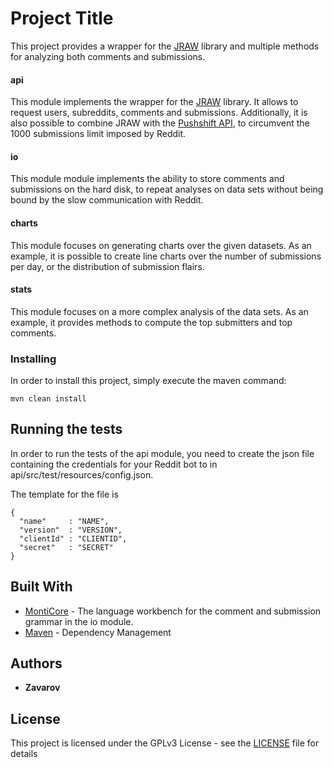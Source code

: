 # Project Title

This project provides a wrapper for the [JRAW](https://github.com/mattbdean/JRAW) library and multiple methods for analyzing both comments and submissions.

#### api

This module implements the wrapper for the [JRAW](https://github.com/mattbdean/JRAW) library.
It allows to request users, subreddits, comments and submissions.
Additionally, it is also possible to combine JRAW with the [Pushshift API](https://pushshift.io/), to circumvent the 1000 submissions limit imposed by Reddit.

#### io

This module module implements the ability to store comments and submissions on the hard disk, to repeat analyses on data sets without being bound by the slow communication with Reddit.

#### charts

This module focuses on generating charts over the given datasets.
As an example, it is possible to create line charts over the number of submissions per day, or the distribution of submission flairs.

#### stats

This module focuses on a more complex analysis of the data sets.
As an example, it provides methods to compute the top submitters and top comments.

### Installing

In order to install this project, simply execute the maven command:

```
mvn clean install
```

## Running the tests

In order to run the tests of the api module, you need to create the json file containing the credentials for your Reddit bot to in api/src/test/resources/config.json.

The template for the file is
```
{
  "name"     : "NAME",
  "version"  : "VERSION",
  "clientId" : "CLIENTID",
  "secret"   : "SECRET"
}
```

## Built With

* [MontiCore](https://github.com/MontiCore/monticore) - The language workbench for the comment and submission grammar in the io module.
* [Maven](https://maven.apache.org/) - Dependency Management

## Authors

* **Zavarov**

## License

This project is licensed under the GPLv3 License - see the [LICENSE](LICENSE) file for details

